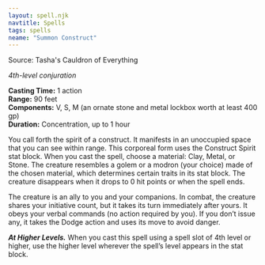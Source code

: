 ```yaml
---
layout: spell.njk
navtitle: Spells
tags: spells
neame: "Summon Construct"
---
```

Source: Tasha's Cauldron of Everything

_4th-level conjuration_

**Casting Time:** 1 action  
**Range:** 90 feet  
**Components:** V, S, M (an ornate stone and metal lockbox worth at least 400 gp)  
**Duration:** Concentration, up to 1 hour

You call forth the spirit of a construct. It manifests in an unoccupied space that you can see within range. This corporeal form uses the Construct Spirit stat block. When you cast the spell, choose a material: Clay, Metal, or Stone. The creature resembles a golem or a modron (your choice) made of the chosen material, which determines certain traits in its stat block. The creature disappears when it drops to 0 hit points or when the spell ends.

The creature is an ally to you and your companions. In combat, the creature shares your initiative count, but it takes its turn immediately after yours. It obeys your verbal commands (no action required by you). If you don’t issue any, it takes the Dodge action and uses its move to avoid danger.

**_At Higher Levels._** When you cast this spell using a spell slot of 4th level or higher, use the higher level wherever the spell’s level appears in the stat block.